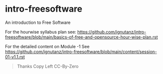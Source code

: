 # intro-freesoftware
An introduction to Free Software

For the hourwise syllabus plan see:
https://github.com/ignutanz/intro-freesoftware/blob/main/basics-of-free-and-opensource-hour-wise-plan.rst

For the detailed content on Module -1 
See https://github.com/ignutanz/intro-freesoftware/blob/main/content/session-01-v1.1.rst 

> Thanks 
Copy Left CC-By-Zero
